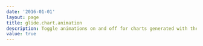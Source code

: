 ```yaml
---
date: '2016-01-01'
layout: page
title: glide.chart.animation
description: Toggle animations on and off for charts generated with the charting v2 plugin 
value: true 
---
```

